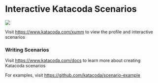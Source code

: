 # Interactive Katacoda Scenarios

[![](http://shields.katacoda.com/katacoda/xumm/count.svg)](https://www.katacoda.com/xumm "Get your profile on Katacoda.com")

Visit https://www.katacoda.com/xumm to view the profile and interactive scenarios

### Writing Scenarios
Visit https://www.katacoda.com/docs to learn more about creating Katacoda scenarios

For examples, visit https://github.com/katacoda/scenario-example

